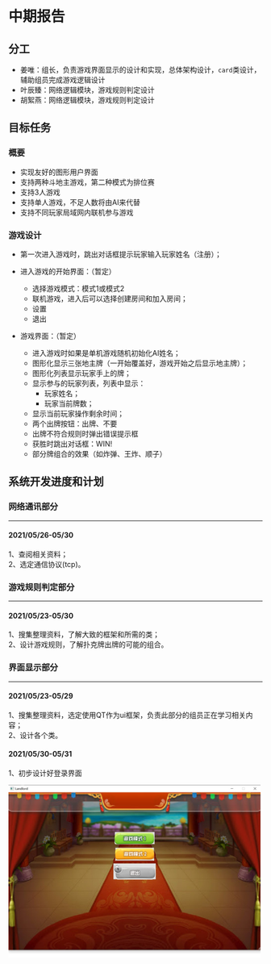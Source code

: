 # 中期报告

## 分工

- 姜唯：组长，负责游戏界面显示的设计和实现，总体架构设计，`card`类设计，辅助组员完成游戏逻辑设计
- 叶辰臻：网络逻辑模块，游戏规则判定设计
- 胡絮燕：网络逻辑模块，游戏规则判定设计

## 目标任务

### 概要

- 实现友好的图形用户界面
- 支持两种斗地主游戏，第二种模式为排位赛
- 支持3人游戏
- 支持单人游戏，不足人数将由AI来代替
- 支持不同玩家局域网内联机参与游戏

### 游戏设计

- 第一次进入游戏时，跳出对话框提示玩家输入玩家姓名（注册）；

- 进入游戏的开始界面：（暂定）
  - 选择游戏模式：模式1或模式2
  - 联机游戏，进入后可以选择创建房间和加入房间；
  - 设置
  - 退出

- 游戏界面：（暂定）
  - 进入游戏时如果是单机游戏随机初始化AI姓名；
  - 图形化显示三张地主牌（一开始覆盖好，游戏开始之后显示地主牌）；
  - 图形化列表显示玩家手上的牌；
  - 显示参与的玩家列表，列表中显示：
    - 玩家姓名；
    - 玩家当前牌数；
  - 显示当前玩家操作剩余时间；
  - 两个出牌按钮：出牌、不要
  - 出牌不符合规则时弹出错误提示框
  - 获胜时跳出对话框：WIN!
  - 部分牌组合的效果（如炸弹、王炸、顺子）

## 系统开发进度和计划
### 网络通讯部分

***

#### 2021/05/26-05/30

1、查阅相关资料；  
2、选定通信协议(tcp)。

### 游戏规则判定部分

***

#### 2021/05/23-05/30

1、搜集整理资料，了解大致的框架和所需的类；  
2、设计游戏规则，了解扑克牌出牌的可能的组合。

### 界面显示部分

***

#### 2021/05/23-05/29

1、搜集整理资料，选定使用QT作为ui框架，负责此部分的组员正在学习相关内容；  
2、设计各个类。

#### 2021/05/30-05/31

1、初步设计好登录界面

<img src="teasers/midterm.jpg" style="width:500px">
